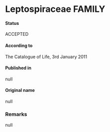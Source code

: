 Leptospiraceae FAMILY
=======

#### Status
ACCEPTED

#### According to
The Catalogue of Life, 3rd January 2011

#### Published in
null

#### Original name
null

### Remarks
null
